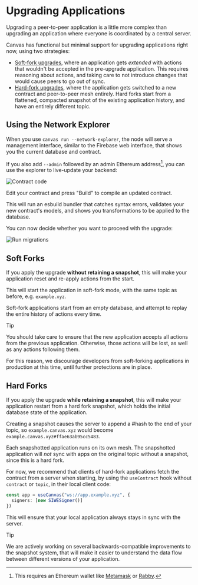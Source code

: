 # Upgrading Applications

Upgrading a peer-to-peer application is a little more complex than
upgrading an application where everyone is coordinated by a central server.

Canvas has functional but minimal support for upgrading applications right now, using two strategies:

* [Soft-fork upgrades](#soft-forks), where an application gets *extended* with actions that wouldn't be accepted in the pre-upgrade application. This requires reasoning about actions, and taking care to not introduce changes that would cause peers to go out of sync.
* [Hard-fork upgrades](#hard-forks), where the application gets switched to a new contract and peer-to-peer mesh entirely. Hard forks start from a flattened, compacted snapshot of the existing application history, and have an entirely different topic.

## Using the Network Explorer

When you use `canvas run --network-explorer`, the node will serve a
management interface, similar to the Firebase web interface, that
shows you the current database and contract.

If you also add `--admin` followed by an admin Ethereum address[^1], you
can use the explorer to live-update your backend:

[^1]: This requires an Ethereum wallet like
[Metamask](https://metamask.io/) or [Rabby](https://rabby.io/).

![Contract code](/contract_code.png)

Edit your contract and press "Build" to compile an updated
contract.

This will run an esbuild bundler that catches syntax errors,
validates your new contract's models, and shows you transformations
to be applied to the database.

You can now decide whether you want to proceed with the upgrade:

![Run migrations](/run_migrations.png)

## Soft Forks

If you apply the upgrade **without retaining a snapshot**, this will
make your application reset and re-apply actions from the start.

This will start the application in soft-fork mode, with the same topic as before, e.g. `example.xyz`.

Soft-fork applications start from an empty database, and attempt to
replay the entire history of actions every time.

> [!TIP]
> You should take care to ensure that the new application accepts all
> actions from the previous application. Otherwise, those actions will be lost,
> as well as any actions following them.
>
> For this reason, we discourage developers from soft-forking
> applications in production at this time, until further
> protections are in place.

## Hard Forks

If you apply the upgrade **while retaining a snapshot**, this will
make your application restart from a hard fork snapshot, which holds
the initial database state of the application.

Creating a snapshot causes the server to append a #hash to the end of
your topic, so `example.canvas.xyz` would become
`example.canvas.xyz#ffae63ab95cc5483`.

Each snapshotted application runs on its own mesh. The snapshotted
application will *not* sync with apps on the original topic without a
snapshot, since this is a hard fork.

For now, we recommend that clients of hard-fork applications fetch the
contract from a server when starting, by using the `useContract` hook
without `contract` or `topic`, in their local client code:

```ts
const app = useCanvas("ws://app.example.xyz", {
  signers: [new SIWESigner()]
})
```

This will ensure that your local application always stays in sync with
the server.

> [!TIP]
> We are actively working on several backwards-compatible improvements to the
> snapshot system, that will make it easier to understand the data flow
> between different versions of your application.
